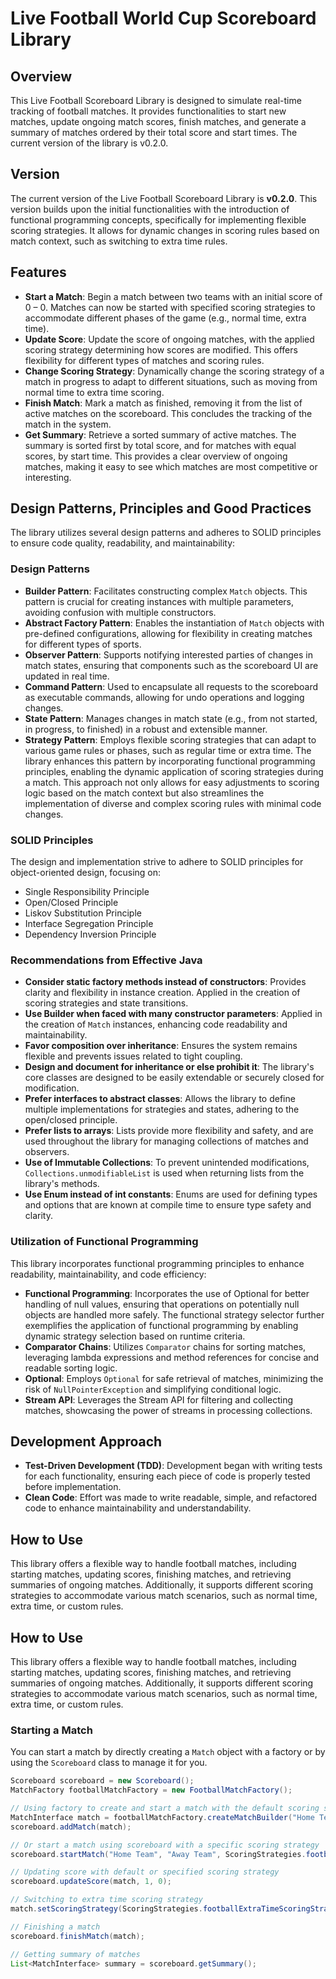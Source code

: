 # Live Football World Cup Scoreboard Library

## Overview

This Live Football Scoreboard Library is designed to simulate real-time tracking of football matches. It provides functionalities to start new matches, update ongoing match scores, finish matches, and generate a summary of matches ordered by their total score and start times. The current version of the library is v0.2.0.
## Version

The current version of the Live Football Scoreboard Library is **v0.2.0**. This version builds upon the initial functionalities with the introduction of functional programming concepts, specifically for implementing flexible scoring strategies. It allows for dynamic changes in scoring rules based on match context, such as switching to extra time rules.

## Features

- **Start a Match**: Begin a match between two teams with an initial score of 0 – 0. Matches can now be started with specified scoring strategies to accommodate different phases of the game (e.g., normal time, extra time).
- **Update Score**: Update the score of ongoing matches, with the applied scoring strategy determining how scores are modified. This offers flexibility for different types of matches and scoring rules.
- **Change Scoring Strategy**: Dynamically change the scoring strategy of a match in progress to adapt to different situations, such as moving from normal time to extra time scoring.
- **Finish Match**: Mark a match as finished, removing it from the list of active matches on the scoreboard. This concludes the tracking of the match in the system.
- **Get Summary**: Retrieve a sorted summary of active matches. The summary is sorted first by total score, and for matches with equal scores, by start time. This provides a clear overview of ongoing matches, making it easy to see which matches are most competitive or interesting.

## Design Patterns, Principles and Good Practices

The library utilizes several design patterns and adheres to SOLID principles to ensure code quality, readability, and maintainability:

### Design Patterns

- **Builder Pattern**: Facilitates constructing complex `Match` objects. This pattern is crucial for creating instances with multiple parameters, avoiding confusion with multiple constructors.
- **Abstract Factory Pattern**: Enables the instantiation of `Match` objects with pre-defined configurations, allowing for flexibility in creating matches for different types of sports.
- **Observer Pattern**: Supports notifying interested parties of changes in match states, ensuring that components such as the scoreboard UI are updated in real time.
- **Command Pattern**: Used to encapsulate all requests to the scoreboard as executable commands, allowing for undo operations and logging changes.
- **State Pattern**: Manages changes in match state (e.g., from not started, in progress, to finished) in a robust and extensible manner.
- **Strategy Pattern**: Employs flexible scoring strategies that can adapt to various game rules or phases, such as regular time or extra time. The library enhances this pattern by incorporating functional programming principles, enabling the dynamic application of scoring strategies during a match. This approach not only allows for easy adjustments to scoring logic based on the match context but also streamlines the implementation of diverse and complex scoring rules with minimal code changes.

### SOLID Principles

The design and implementation strive to adhere to SOLID principles for object-oriented design, focusing on:
- Single Responsibility Principle
- Open/Closed Principle
- Liskov Substitution Principle
- Interface Segregation Principle
- Dependency Inversion Principle

### Recommendations from Effective Java

- **Consider static factory methods instead of constructors**: Provides clarity and flexibility in instance creation. Applied in the creation of scoring strategies and state transitions.
- **Use Builder when faced with many constructor parameters**: Applied in the creation of `Match` instances, enhancing code readability and maintainability.
- **Favor composition over inheritance**: Ensures the system remains flexible and prevents issues related to tight coupling.
- **Design and document for inheritance or else prohibit it**: The library's core classes are designed to be easily extendable or securely closed for modification.
- **Prefer interfaces to abstract classes**: Allows the library to define multiple implementations for strategies and states, adhering to the open/closed principle.
- **Prefer lists to arrays**: Lists provide more flexibility and safety, and are used throughout the library for managing collections of matches and observers.
- **Use of Immutable Collections**: To prevent unintended modifications, `Collections.unmodifiableList` is used when returning lists from the library's methods.
- **Use Enum instead of int constants**: Enums are used for defining types and options that are known at compile time to ensure type safety and clarity.

### Utilization of Functional Programming

This library incorporates functional programming principles to enhance readability, maintainability, and code efficiency:

- **Functional Programming**: Incorporates the use of Optional for better handling of null values, ensuring that operations on potentially null objects are handled more safely. The functional strategy selector further exemplifies the application of functional programming by enabling dynamic strategy selection based on runtime criteria.
- **Comparator Chains**: Utilizes `Comparator` chains for sorting matches, leveraging lambda expressions and method references for concise and readable sorting logic.
- **Optional**: Employs `Optional` for safe retrieval of matches, minimizing the risk of `NullPointerException` and simplifying conditional logic.
- **Stream API**: Leverages the Stream API for filtering and collecting matches, showcasing the power of streams in processing collections.

## Development Approach

- **Test-Driven Development (TDD)**: Development began with writing tests for each functionality, ensuring each piece of code is properly tested before implementation.
- **Clean Code**: Effort was made to write readable, simple, and refactored code to enhance maintainability and understandability.

## How to Use

This library offers a flexible way to handle football matches, including starting matches, updating scores, finishing matches, and retrieving summaries of ongoing matches. Additionally, it supports different scoring strategies to accommodate various match scenarios, such as normal time, extra time, or custom rules.

## How to Use

This library offers a flexible way to handle football matches, including starting matches, updating scores, finishing matches, and retrieving summaries of ongoing matches. Additionally, it supports different scoring strategies to accommodate various match scenarios, such as normal time, extra time, or custom rules.

### Starting a Match

You can start a match by directly creating a `Match` object with a factory or by using the `Scoreboard` class to manage it for you.

```java
Scoreboard scoreboard = new Scoreboard();
MatchFactory footballMatchFactory = new FootballMatchFactory();

// Using factory to create and start a match with the default scoring strategy
MatchInterface match = footballMatchFactory.createMatchBuilder("Home Team", "Away Team").build();
scoreboard.addMatch(match);

// Or start a match using scoreboard with a specific scoring strategy
scoreboard.startMatch("Home Team", "Away Team", ScoringStrategies.footballNormalTimeScoringStrategy);

// Updating score with default or specified scoring strategy
scoreboard.updateScore(match, 1, 0);

// Switching to extra time scoring strategy
match.setScoringStrategy(ScoringStrategies.footballExtraTimeScoringStrategy);

// Finishing a match
scoreboard.finishMatch(match);

// Getting summary of matches
List<MatchInterface> summary = scoreboard.getSummary();
